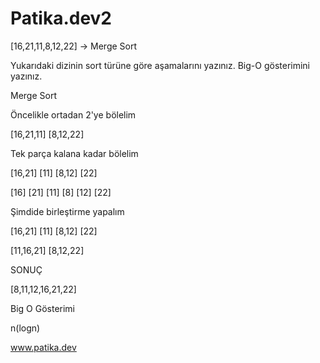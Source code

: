 # Patika.dev2
[16,21,11,8,12,22] -> Merge Sort

Yukarıdaki dizinin sort türüne göre aşamalarını yazınız. Big-O gösterimini yazınız.

Merge Sort

Öncelikle ortadan 2'ye bölelim

[16,21,11] [8,12,22]

Tek parça kalana kadar bölelim

[16,21] [11] [8,12] [22]

[16] [21] [11] [8] [12] [22]

Şimdide birleştirme yapalım

[16,21] [11] [8,12] [22]

[11,16,21] [8,12,22]

SONUÇ

[8,11,12,16,21,22]

Big O Gösterimi

n(logn)

www.patika.dev
